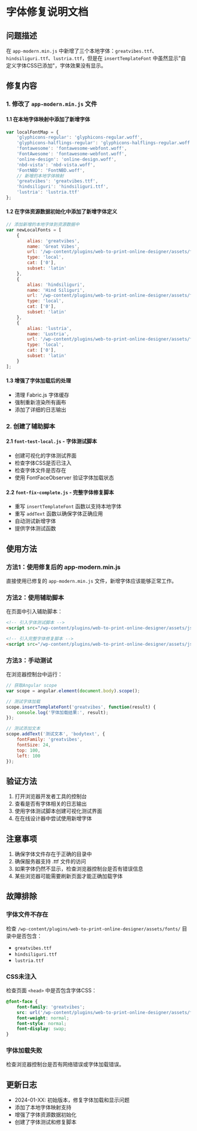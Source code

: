 # 字体修复说明文档

## 问题描述
在 `app-modern.min.js` 中新增了三个本地字体：`greatvibes.ttf`、`hindsiliguri.ttf`、`lustria.ttf`，但是在 `insertTemplateFont` 中虽然显示"自定义字体CSS已添加"，字体效果没有显示。

## 修复内容

### 1. 修改了 `app-modern.min.js` 文件

#### 1.1 在本地字体映射中添加了新增字体
```javascript
var localFontMap = {
    'glyphicons-regular': 'glyphicons-regular.woff',
    'glyphicons-halflings-regular': 'glyphicons-halflings-regular.woff',
    'fontawesome': 'fontawesome-webfont.woff',
    'FontAwesome': 'fontawesome-webfont.woff',
    'online-design': 'online-design.woff',
    'nbd-vista': 'nbd-vista.woff',
    'FontNBD': 'FontNBD.woff',
    // 新增的本地字体映射
    'greatvibes': 'greatvibes.ttf',
    'hindsiliguri': 'hindsiliguri.ttf',
    'lustria': 'lustria.ttf'
};
```

#### 1.2 在字体资源数据初始化中添加了新增字体定义
```javascript
// 添加新增的本地字体到资源数据中
var newLocalFonts = [
    {
        alias: 'greatvibes',
        name: 'Great Vibes',
        url: '/wp-content/plugins/web-to-print-online-designer/assets/fonts/greatvibes.ttf',
        type: 'local',
        cat: ['0'],
        subset: 'latin'
    },
    {
        alias: 'hindsiliguri',
        name: 'Hind Siliguri',
        url: '/wp-content/plugins/web-to-print-online-designer/assets/fonts/hindsiliguri.ttf',
        type: 'local',
        cat: ['0'],
        subset: 'latin'
    },
    {
        alias: 'lustria',
        name: 'Lustria',
        url: '/wp-content/plugins/web-to-print-online-designer/assets/fonts/lustria.ttf',
        type: 'local',
        cat: ['0'],
        subset: 'latin'
    }
];
```

#### 1.3 增强了字体加载后的处理
- 清理 Fabric.js 字体缓存
- 强制重新渲染所有画布
- 添加了详细的日志输出

### 2. 创建了辅助脚本

#### 2.1 `font-test-local.js` - 字体测试脚本
- 创建可视化的字体测试界面
- 检查字体CSS是否已注入
- 检查字体文件是否存在
- 使用 FontFaceObserver 验证字体加载状态

#### 2.2 `font-fix-complete.js` - 完整字体修复脚本
- 重写 `insertTemplateFont` 函数以支持本地字体
- 重写 `addText` 函数以确保字体正确应用
- 自动测试新增字体
- 提供字体测试函数

## 使用方法

### 方法1：使用修复后的 app-modern.min.js
直接使用已修复的 `app-modern.min.js` 文件，新增字体应该能够正常工作。

### 方法2：使用辅助脚本
在页面中引入辅助脚本：

```html
<!-- 引入字体测试脚本 -->
<script src="/wp-content/plugins/web-to-print-online-designer/assets/js/font-test-local.js"></script>

<!-- 引入完整字体修复脚本 -->
<script src="/wp-content/plugins/web-to-print-online-designer/assets/js/font-fix-complete.js"></script>
```

### 方法3：手动测试
在浏览器控制台中运行：

```javascript
// 获取Angular scope
var scope = angular.element(document.body).scope();

// 测试字体加载
scope.insertTemplateFont('greatvibes', function(result) {
    console.log('字体加载结果:', result);
});

// 测试添加文本
scope.addText('测试文本', 'bodytext', {
    fontFamily: 'greatvibes',
    fontSize: 24,
    top: 100,
    left: 100
});
```

## 验证方法

1. 打开浏览器开发者工具的控制台
2. 查看是否有字体相关的日志输出
3. 使用字体测试脚本创建可视化测试界面
4. 在在线设计器中尝试使用新增字体

## 注意事项

1. 确保字体文件存在于正确的目录中
2. 确保服务器支持 .ttf 文件的访问
3. 如果字体仍然不显示，检查浏览器控制台是否有错误信息
4. 某些浏览器可能需要刷新页面才能正确加载字体

## 故障排除

### 字体文件不存在
检查 `/wp-content/plugins/web-to-print-online-designer/assets/fonts/` 目录中是否包含：
- `greatvibes.ttf`
- `hindsiliguri.ttf`
- `lustria.ttf`

### CSS未注入
检查页面 `<head>` 中是否包含字体CSS：
```css
@font-face {
    font-family: 'greatvibes';
    src: url('/wp-content/plugins/web-to-print-online-designer/assets/fonts/greatvibes.ttf') format('truetype');
    font-weight: normal;
    font-style: normal;
    font-display: swap;
}
```

### 字体加载失败
检查浏览器控制台是否有网络错误或字体加载错误。

## 更新日志

- 2024-01-XX: 初始版本，修复字体加载和显示问题
- 添加了本地字体映射支持
- 增强了字体资源数据初始化
- 创建了字体测试和修复脚本 